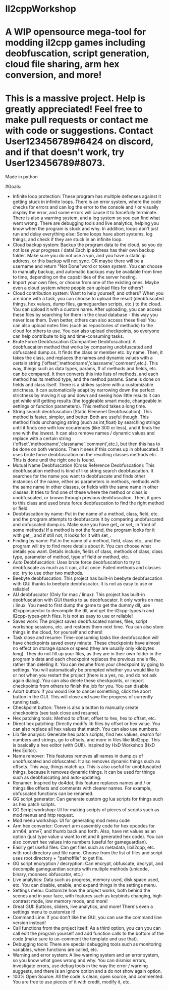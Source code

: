 # Il2cppWorkshop
# A WIP opensource mega-tool for modding il2cpp games including deobfuscation, script generation, cloud file sharing, arm hex conversion, and more!
# This is a massive project. Help is greatly appreciated! Feel free to make pull requests or contact me with code or suggestions. Contact User123456789#6424 on discord, and if that doesn't work, try User123456789#8073.
Made in python

#Goals:
- Infinite loop protection: These program has multiple defenses against it getting stuck in infinite loops. There is an error system, where the code checks for errors and can log the error to the console and / or visually display the error, and some errors will cause it to forcefully terminate. There is also a warning system, and a log system so you can find what went wrong. There are debugging tools and live analytics, helping you know when the program is stuck and why. In addition, loops don't just run and delay everything else: Some loops have abort systems, log things, and check if they are stuck in an infinite loop.
- Cloud backup system: Backup the program data to the cloud, so you do not lose your progress / data! Each ip address has their own backup folder. Make sure you do not use a vpn, and you have a static ip address, or this backup will not sync. OR maybe there will be a username and return "Not Done"word or token system. You can choose to manually backup, and automatic backups may be available from time to time, depending on the capabilities of the server hosting.
- Import your own files, or choose from one of the existing ones. Maybe even a cloud system where people can upload files for others?
- Cloud contribution system: Want to help yourself, and others? When you are done with a task, you can choose to upload the result (deobfuscated things, hex values, dump files, gameguardian scripts, etc.) to the cloud. You can upload it with a custom name. After uploading, you can access these files by searching for them in the cloud database - this way you never lose them. Even better, others can also access these files! You can also upload notes files (such as repositories of methods) to the cloud for others to use. You can also upload checkpoints, so everyone can help contribute to big and time-consuming tasks.
- Brute Force Deobfuscation (Comparitive Deobfuscation): A deobfuscation method that works by comparing unobfuscated and obfuscated dump.cs. It finds the class or member etc. by name. Then, it takes the class, and replaces the names and dynamic values with a certain string ('offset','methodname','classname','comment',etc.). This way, things such as data types, params, # of methods and fields, etc. can be compared. It then converts this into lists of methods, and each method has its method type, and the method params. Same is done on fields and class itself. There is a strikes system with a customizable strictness. It can automatically adapt by narrowing down the perfect strictness by moving it up and down and seeing how little results it can get while still getting results (the toggleable smart mode, changeable in settings or function parameters). This method takes a long time.
- String search deobfuscation (Static Elemenet Deobfuscation): This method is faster, simpler, and better. Both are useful though. This method finds unchanging string (such as int,float) by searching strings until it finds one with low occurences (like 300 or less), and it finds the one with the lowest. It can also remove names / dynamic values and replace with a certain string ('offset','methodname','classname','comment',etc.), but then this has to be done on both versions. Then it sees if this comes up in obfuscated. It uses brute force deobfuscation on the resulting classes methods etc. This is done until the right one is found.
- Mutual Name Deobfuscation (Cross Reference Deobfuscation): This deobfuscation method is kind of like string search deobfuscation. It searches for the name you want to deobfuscate and finds other instances of the name, either as parameters in methods, methods with the same name in other classes, or fields with the same name in other classes. It tries to find one of these where the method or class is unobfuscated, or known through previous deobfuscation. Then, it goes to this class and used brute force deobfuscation to find the right method or field.
- Deobfuscation by name: Put in the name of a method, class, field, etc. and the program attempts to deobfuscate it by comparing unobfuscated and obfuscated dump.cs. Make sure you have get_ or set_ in front of some methods! If a method is not the found, the program looks for it with get_, and if still not, it looks for it with set_.
- Finding by name: Put in the name of a method, field, class etc., and the program will try to find more details about it. You can choose what details you want. Details include, fields of class, methods of class, class type, parameter of method, type of field or method, etc. 
- Auto Deobfuscation: Uses brute force deobfuscation to try to deobfuscate as much as it can, all at once. Failed methods and classes etc. try to use other two methods.
- Beebyte deobfuscation: This project has built-in beebyte deobfuscation with GUI thanks to beebyte deobfuscator. It is not as easy to use or reliable!
- AU deobfuscator (Only for mac / linux): This project has built-in deobfuscation with GUI thanks to au deobfuscator. It only works on mac / linux. You need to first dump the game to get the dummy dll, use il2cppinspector to decompile the dll, and get the  il2cpp-types.h and il2cpp-types-ptr.h files. It is not as easy to use or reliable!
- Saves work: The project saves deobfuscated names, files, script workshop sessions, etc. and restores them next time. You can also store things in the cloud, for yourself and others!
- Task close and resume: Time-consuming tasks like deobfuscation will have checkpoints saved every minute. These checkpoints have almost no effect on storage space or speed (they are usually only kilobytes long). They do not fill up your files, as they are in their own folder in the program's data and each checkpoint replaces the previous one's file, rather than deleting it. You can resume from your checkpoint by going to settings. You will automatically be prompted whether you would like to or not when you restart the project (there is a yes, no, and do not ask again dialog). You can also delete these checkpoints, or import checkpoints from others to finish the job for you. You can disable
- Adort button: If you would like to cancel something, click the abort button in the GUI. This will close and save the progress of currently running task.
- Checkpoint button: There is also a button to manually create checkpoints (see task close and resume).
- Hex patching tools: Method to offset, offset to hex, hex to offset, etc.
- Direct hex patching: Directly modify lib files by offset or hex value. You can also replace all hex values that match. You can also use numbers.
- Lib file analysis: Generate hex patch scripts, find hex values, search for numbers and strings, go to offsets, and more in files like libil2cpp. This is basically a hex editor (with GUI!). Inspired by HxD Workshop (HxD Hex Editor).
- Name remover: This features removes all names in dump.cs of unobfuscated and obfuscated. It also removes dynamic things such as offsets. This way, things match up. This is also useful for unobfuscated things, because it removes dynamic things. It can be used for things such as deobfuscating and auto-updating.
- Renamer: Inspired by de4dot, this feature replaces names and / or things like offsets and comments with clearer names. For example, obfuscated functions can be renamed.
- GG script generator: Can generate custom gg lua scripts for things such as hex patch scripts.
- GG Script workshop: UI for making scripts of pieces of scripts such as mod menus and http request.
- Mod menu workshop: UI for generating mod menu code
- Arm hex converter: Convert arm assembly code for hex opcodes for arm64, armv7, and thumb back and forth. Also, have ret values as an option (just type value u want to ret and it generated hex code). You can also convert hex values into numbers (useful for gameguardian).
- Easilly get useful files: Can get files such as metadata, libil2cpp, etc. with root directory and file name. Choose from the list of files and script uses root directory + "pathoffile" to get file.
- GG script encryption / decryption: Can encrypt, obfuscate, decrypt, and decompile gameguardian scripts with multiple methods (unicode, binary, moonsec obfuscator, etc.)
- Live analytics: Data such as progress, memory used, disk space used, etc. You can disable, enable, and expand things in the settings menu.
- Settings menu: Customize how the project works, both behind the scenes and in your face, with features such as keybinds changing, high contrast mode, low memory mode, and more!
- Great GUI: Buttons, sliders, live analytics, and more! There's even a settings menu to customize it!
- Command Line: If you don't like the GUI, you can use the command line version instead!
- Call functions from the project itself: As a third option, you can you can call edit the program yourself and add function calls to the bottom of the code (make sure to un-comment the template and use that).
- Debugging tools: There are special debugging tools such as monitoring variables, when functions are called, etc.
- Warning and error system: A live warning system and an error system, so you know what goes wrong and why. You can dismiss errors, investigate errors, use debug tools in the way the error / warning suggests, and there is an ignore option and a do not show again option.
- 100% Open Source: All the code is clean, open source, and commented. You are free to use pieces of it with credit, modify it, etc.

